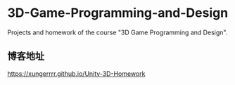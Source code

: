 ﻿
# 3D-Game-Programming-and-Design

Projects and homework of the course "3D Game Programming and Design".

## 博客地址

https://xungerrrr.github.io/Unity-3D-Homework